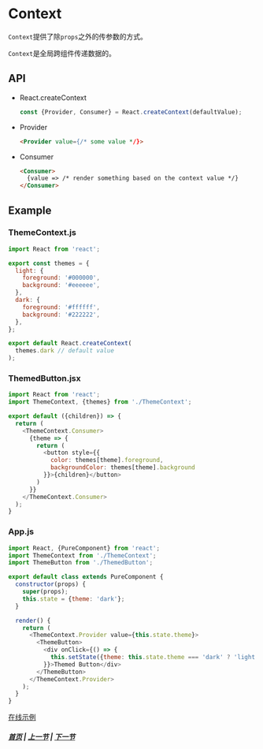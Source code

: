 # Context

  `Context`提供了除`props`之外的传参数的方式。

  `Context`是全局跨组件传递数据的。

## API

  * React.createContext
    ```js
    const {Provider, Consumer} = React.createContext(defaultValue);
    ```

  * Provider
    ```html
    <Provider value={/* some value */}>
    ```

  * Consumer
    ```html
    <Consumer>
      {value => /* render something based on the context value */}
    </Consumer>
    ```

## Example

### ThemeContext.js
  ```js
  import React from 'react';

  export const themes = {
    light: {
      foreground: '#000000',
      background: '#eeeeee',
    },
    dark: {
      foreground: '#ffffff',
      background: '#222222',
    },
  };

  export default React.createContext(
    themes.dark // default value
  );
  ```

### ThemedButton.jsx
  ```js
  import React from 'react';
  import ThemeContext, {themes} from './ThemeContext';

  export default ({children}) => {
    return (
      <ThemeContext.Consumer>
        {theme => {
          return (
            <button style={{
              color: themes[theme].foreground,
              backgroundColor: themes[theme].background
            }}>{children}</button>
          )
        }}
      </ThemeContext.Consumer>
    );
  }
  ```

### App.js
  ```js
  import React, {PureComponent} from 'react';
  import ThemeContext from './ThemeContext';
  import ThemeButton from './ThemedButton';

  export default class extends PureComponent {
    constructor(props) {
      super(props);
      this.state = {theme: 'dark'};
    }

    render() {
      return (
        <ThemeContext.Provider value={this.state.theme}>
          <ThemeButton>
            <div onClick={() => {
              this.setState({theme: this.state.theme === 'dark' ? 'light' : 'dark'})
            }}>Themed Button</div>
          </ThemeButton>
        </ThemeContext.Provider>
      );
    }
  }
  ```
  [在线示例](https://codesandbox.io/s/k0ml16x3zr)

##### [首页](../../README.md) | [上一节](./04.md) | [下一节](./06.md) 